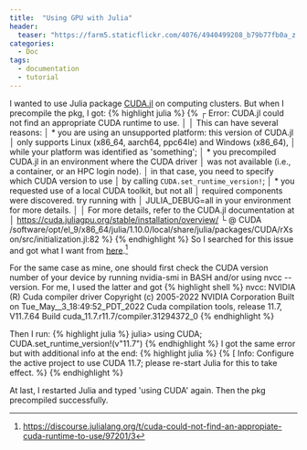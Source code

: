 ```yaml
---
title:  "Using GPU with Julia"
header:
  teaser: "https://farm5.staticflickr.com/4076/4940499208_b79b77fb0a_z.jpg"
categories: 
  - Doc
tags:
  - documentation
  - tutorial
---
```


I wanted to use Julia package [CUDA.jl](https://cuda.juliagpu.org/stable/installation/overview/) on computing clusters. But when I precompile the pkg, I got:
{% highlight julia %}
{%
┌ Error: CUDA.jl could not find an appropriate CUDA runtime to use.
│ 
│ This can have several reasons:
│ * you are using an unsupported platform: this version of CUDA.jl
│   only supports Linux (x86_64, aarch64, ppc64le) and Windows (x86_64),
│   while your platform was identified as 'something';
│ * you precompiled CUDA.jl in an environment where the CUDA driver
│   was not available (i.e., a container, or an HPC login node).
│   in that case, you need to specify which CUDA version to use
│   by calling `CUDA.set_runtime_version!`;
│ * you requested use of a local CUDA toolkit, but not all
│   required components were discovered. try running with
│   JULIA_DEBUG=all in your environment for more details.
│ 
│ For more details, refer to the CUDA.jl documentation at
│ https://cuda.juliagpu.org/stable/installation/overview/
└ @ CUDA /software/opt/el_9/x86_64/julia/1.10.0/local/share/julia/packages/CUDA/rXson/src/initialization.jl:82
%}
{% endhighlight %}
So I searched for this issue and got what I want from [here](https://discourse.julialang.org/t/cuda-could-not-find-an-appropiate-cuda-runtime-to-use/97201/3).[^ref1] 

For the same case as mine, one should first check the CUDA version number of your device by running nvidia-smi in BASH and/or using nvcc --version. For me, I used the latter and got
{% highlight shell %}
nvcc: NVIDIA (R) Cuda compiler driver
Copyright (c) 2005-2022 NVIDIA Corporation
Built on Tue_May__3_18:49:52_PDT_2022
Cuda compilation tools, release 11.7, V11.7.64
Build cuda_11.7.r11.7/compiler.31294372_0
{% endhighlight %}

Then I run:
{% highlight julia %}
julia> using CUDA; CUDA.set_runtime_version!(v"11.7")
{% endhighlight %}
I got the same error but with additional info at the end:
{% highlight julia %}
{% [ Info: Configure the active project to use CUDA 11.7; please re-start Julia for this to take effect. %}
{% endhighlight %}

At last, I restarted Julia and typed 'using CUDA' again. Then the pkg precompiled successfully.

[^ref1]: https://discourse.julialang.org/t/cuda-could-not-find-an-appropiate-cuda-runtime-to-use/97201/3
